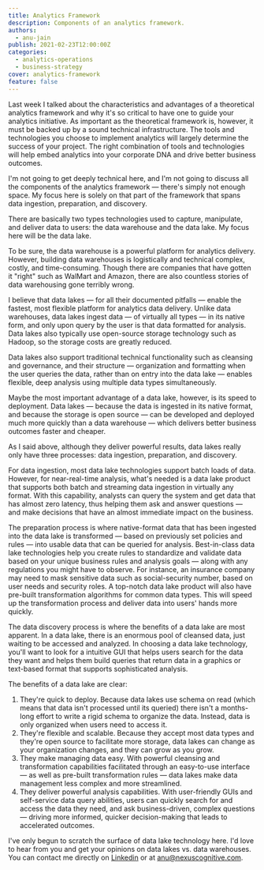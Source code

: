 ```yaml
---
title: Analytics Framework
description: Components of an analytics framework.
authors:
  - anu-jain
publish: 2021-02-23T12:00:00Z
categories:
  - analytics-operations
  - business-strategy
cover: analytics-framework
feature: false
---
```


Last week I talked about the characteristics and advantages of a
theoretical analytics framework and why it's so critical to have one to
guide your analytics initiative. As important as the theoretical
framework is, however, it must be backed up by a sound technical
infrastructure. The tools and technologies you choose to implement
analytics will largely determine the success of your project. The right
combination of tools and technologies will help embed analytics into
your corporate DNA and drive better business outcomes.

I'm not going to get deeply technical here, and I'm not going to discuss
all the components of the analytics framework — there's simply not
enough space. My focus here is solely on that part of the framework that
spans data ingestion, preparation, and discovery.

There are basically two types technologies
used to capture, manipulate, and deliver data to users: the data
warehouse and the data lake. My focus here will be the data lake.

To be sure, the data warehouse is a powerful platform for analytics
delivery. However, building data warehouses is logistically and
technical complex, costly, and time-consuming. Though there are
companies that have gotten it "right" such as WalMart and Amazon, there
are also countless stories of data warehousing gone terribly wrong.

I believe that data lakes — for all their documented pitfalls — enable
the fastest, most flexible platform for analytics data delivery. Unlike
data warehouses, data lakes ingest data — of virtually all types — in
its native form, and only upon query by the user is that data formatted
for analysis. Data lakes also typically use open-source storage
technology such as Hadoop, so the storage costs are greatly reduced.

Data lakes also support traditional technical functionality such as
cleansing and governance, and their structure — organization and
formatting when the user queries the data, rather than on entry into the
data lake — enables flexible, deep analysis using multiple data types
simultaneously.

Maybe the most important advantage of a data lake, however, is its speed
to deployment. Data lakes — because the data is ingested in its native
format, and because the storage is open source — can be developed and
deployed much more quickly than a data warehouse — which delivers better
business outcomes faster and cheaper.

As I said above, although they deliver powerful results, data lakes
really only have three processes: data ingestion, preparation, and
discovery.

For data ingestion, most data lake technologies support batch loads of
data. However, for near-real-time analysis, what's needed is a data lake
product that supports both batch and streaming data ingestion in
virtually any format. With this capability, analysts can query the
system and get data that has almost zero latency, thus helping them ask
and answer questions — and make decisions that have an almost immediate
impact on the business.

The preparation process is where native-format data that has been
ingested into the data lake is transformed — based on previously set
policies and rules — into usable data that can be queried for analysis.
Best-in-class data lake technologies help you create rules to
standardize and validate data based on your unique business rules and
analysis goals — along with any regulations you might have to observe.
For instance, an insurance company may need to mask sensitive data such
as social-security number, based on user needs and security roles. A
top-notch data lake product will also have pre-built transformation
algorithms for common data types. This will speed up the transformation
process and deliver data into users' hands more quickly.

The data discovery process is where the benefits of a data lake are most
apparent. In a data lake, there is an enormous pool of cleansed data,
just waiting to be accessed and analyzed. In choosing a data lake
technology, you'll want to look for a intuitive GUI that helps users
search for the data they want and helps them build queries that return
data in a graphics or text-based format that supports sophisticated
analysis.

The benefits of a data lake are clear:

1.  They're quick to deploy. Because data lakes use schema on read
    (which means that data isn't processed until its queried) there
    isn't a months-long effort to write a rigid schema to organize the
    data. Instead, data is only organized when users need to access it.
2.  They're flexible and scalable. Because they accept most data types
    and they're open source to facilitate more storage, data lakes can
    change as your organization changes, and they can grow as you grow.
3.  They make managing data easy. With powerful cleansing and
    transformation capabilities facilitated through an easy-to-use
    interface — as well as pre-built transformation rules — data lakes
    make data management less complex and more streamlined.
4.  They deliver powerful analysis capabilities. With user-friendly GUIs
    and self-service data query abilities, users can quickly search for
    and access the data they need, and ask business-driven, complex
    questions — driving more informed, quicker decision-making that
    leads to accelerated outcomes.

I've only begun to scratch the surface of data lake technology here. I'd
love to hear from you and get your opinions on data lakes vs. data warehouses.
You can contact me directly on [Linkedin](https://www.linkedin.com/in/anujain/)
or at <anu@nexuscognitive.com>.
